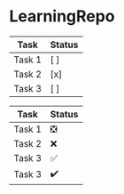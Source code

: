 # LearningRepo


| Task         | Status    |
|--------------|-----------|
| Task 1       | [ ]       |
| Task 2       | [x]       |
| Task 3       | [ ]       |


| Task         | Status    |
|--------------|-----------|
| Task 1       | :negative_squared_cross_mark:      |
| Task 2       | :x:|
| Task 3       | :white_check_mark:       |
| Task 3       | :heavy_check_mark:       |
